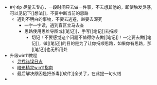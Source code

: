 - #小tip 尽量去专心，一段时间只去做一件事，不去想其他的，即使触发灵感，可以见记下[[想法]]，不要中断当前的思路
	- 遇到不明白的事物，不要去逃避，越要去深究
		- 一字一字读，遇到盲区立马去查
		- 思路使用思维导图或[[笔记]]，手写[[笔记]]去捋顺
			- 切记！不要感觉这个问题不值得你去做[[笔记]]！一定要去做[[笔记]]，做[[笔记]]的目的是为了让你捋顺思路，如果你有思路，那[[笔记]]也无所用处
- 升级win11教程
	- [寻找错误日志](https://zhuanlan.zhihu.com/p/609819571)
	- [暗影精灵win11指南](https://www.zhihu.com/tardis/zm/art/435921303?source_id=1005)
	- 最后解决原因是把杀毒[[软件]]全关了，在此提一句火绒
-